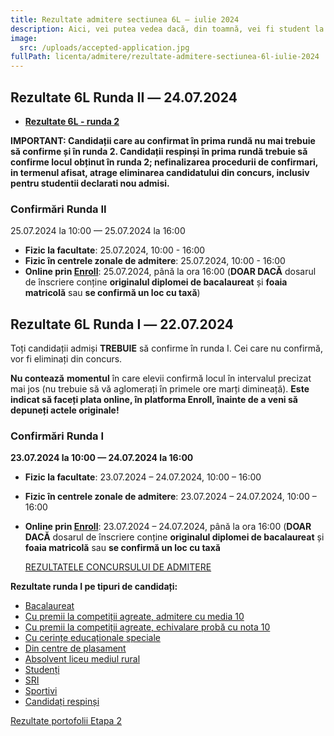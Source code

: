 ```yaml
---
title: Rezultate admitere sectiunea 6L ― iulie 2024
description: Aici, vei putea vedea dacă, din toamnă, vei fi student la AC!
image:
  src: /uploads/accepted-application.jpg
fullPath: licenta/admitere/rezultate-admitere-sectiunea-6l-iulie-2024
---
```

## Rezultate 6L Runda II ― 24.07.2024

<Block color="green">

* **[Rezultate 6L - runda 2](https://admitere.ac.upt.ro/uploads/6l-rezultate-runda2-v5.pdf)**

**IMPORTANT: Candidații care au confirmat în prima rundă nu mai trebuie să confirme și în runda 2. Candidații respinși în prima rundă trebuie să confirme locul obținut în runda 2; nefinalizarea procedurii de confirmari, in termenul afisat, atrage eliminarea candidatului din concurs, inclusiv pentru studentii declarati nou admisi.**

### Confirmări Runda II

25.07.2024 la 10:00 — 25.07.2024 la 16:00

* **Fizic la facultate**: 25.07.2024, 10:00 - 16:00
* **Fizic în centrele zonale de admitere**: 25.07.2024, 10:00 - 16:00
* **Online prin [Enroll](https://enroll.upt.ro/)**: 25.07.2024, până la ora 16:00 (**DOAR DACĂ** dosarul de înscriere conține **originalul diplomei de bacalaureat** și **foaia matricolă** sau **se confirmă un loc cu taxă**)

</Block>

## Rezultate 6L Runda I ― 22.07.2024

<Block color="green">

Toți candidații admiși **TREBUIE** să confirme în runda I. Cei care nu confirmă, vor fi eliminați din concurs. 

**Nu contează** **momentul** în care elevii confirmă locul în intervalul precizat mai jos (nu trebuie să vă aglomerați în primele ore marți dimineață). **Este indicat să faceți plata online, în platforma Enroll, înainte de a veni să depuneți actele originale!**

### Confirmări Runda I

**23.07.2024 la 10:00 — 24.07.2024 la 16:00**

* **Fizic la facultate**: 23.07.2024 – 24.07.2024, 10:00 – 16:00
* **Fizic în centrele zonale de admitere**: 23.07.2024 – 24.07.2024, 10:00 – 16:00
* **Online prin [Enroll](https://enroll.upt.ro/)**: 23.07.2024 – 24.07.2024, până la ora 16:00 (**DOAR DACĂ** dosarul de înscriere conține **originalul diplomei de bacalaureat** și **foaia matricolă** sau **se confirmă un loc cu taxă**[](https://admitere.ac.upt.ro/uploads/6l-r0-general.pdf)

  [REZULTATELE CONCURSULUI DE ADMITERE](https://admitere.ac.upt.ro/uploads/6l-r0-general.pdf)

**Rezultate runda I pe tipuri de candidați:**

* [Bacalaureat](https://admitere.ac.upt.ro/uploads/6l-r0-optiuni.pdf)
* [Cu premii la competiții agreate, admitere cu media 10](https://admitere.ac.upt.ro/uploads/6l-r0-optiuni-o.pdf)
* [Cu premii la competiții agreate, echivalare probă cu nota 10](https://admitere.ac.upt.ro/uploads/6l-r0-optiuni-o2.pdf)
* [Cu cerințe educaționale speciale](https://admitere.ac.upt.ro/uploads/6l-r0-optiuni-ces.pdf)
* [Din centre de plasament](https://admitere.ac.upt.ro/uploads/6l-r0-optiuni-p.pdf)
* [Absolvent liceu mediul rural](https://admitere.ac.upt.ro/uploads/6l-r0-optiuni-u.pdf)
* [Studenți](https://admitere.ac.upt.ro/uploads/6l-r0-optiuni-s.pdf)
* [SRI](https://admitere.ac.upt.ro/uploads/6l-r1-sri.pdf)
* [Sportivi](https://admitere.ac.upt.ro/uploads/6l-r0-optiuni-t.pdf)
* [Candidați respinși](https://admitere.ac.upt.ro/uploads/6l-r0-optiuni-asteptare.pdf)

</Block>

[Rezultate portofolii Etapa 2](https://admitere.ac.upt.ro/uploads/rezultateportofoliu_etapa2.pdf)